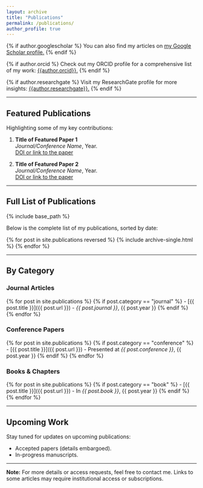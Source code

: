 ```yaml
---
layout: archive
title: "Publications"
permalink: /publications/
author_profile: true
---
```


{% if author.googlescholar %}
  You can also find my articles on <u><a href="{{author.googlescholar}}">my Google Scholar profile</a>.</u>
{% endif %}

{% if author.orcid %}
  Check out my ORCID profile for a comprehensive list of my work: <u><a href="{{author.orcid}}">{{author.orcid}}</a>.</u>
{% endif %}

{% if author.researchgate %}
  Visit my ResearchGate profile for more insights: <u><a href="{{author.researchgate}}">{{author.researchgate}}</a>.</u>
{% endif %}

---

## Featured Publications

Highlighting some of my key contributions:

1. **Title of Featured Paper 1**  
   *Journal/Conference Name*, Year.  
   [DOI or link to the paper](#)  

2. **Title of Featured Paper 2**  
   *Journal/Conference Name*, Year.  
   [DOI or link to the paper](#)

---

## Full List of Publications

{% include base_path %}

Below is the complete list of my publications, sorted by date:

{% for post in site.publications reversed %}
  {% include archive-single.html %}
{% endfor %}

---

## By Category

### **Journal Articles**
{% for post in site.publications %}
  {% if post.category == "journal" %}
    - [{{ post.title }}]({{ post.url }}) - *{{ post.journal }}*, {{ post.year }}
  {% endif %}
{% endfor %}

### **Conference Papers**
{% for post in site.publications %}
  {% if post.category == "conference" %}
    - [{{ post.title }}]({{ post.url }}) - Presented at *{{ post.conference }}*, {{ post.year }}
  {% endif %}
{% endfor %}

### **Books & Chapters**
{% for post in site.publications %}
  {% if post.category == "book" %}
    - [{{ post.title }}]({{ post.url }}) - In *{{ post.book }}*, {{ post.year }}
  {% endif %}
{% endfor %}

---

## Upcoming Work

Stay tuned for updates on upcoming publications:

- Accepted papers (details embargoed).
- In-progress manuscripts.

---

**Note:** For more details or access requests, feel free to contact me. Links to some articles may require institutional access or subscriptions.
